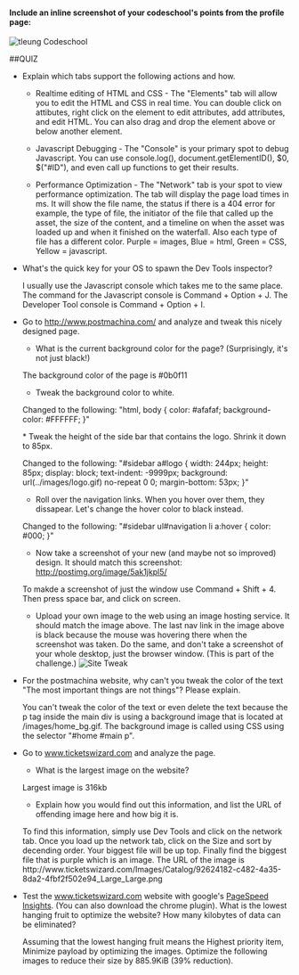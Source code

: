 #### Include an inline screenshot of your codeschool's points from the profile page:
![tleung Codeschool](http://tleung999.github.io/unit1_projects/images/tleungcodeschool.png)

<!-- Modify the Markdown to include your answers. Don't delete the questions! -->

##QUIZ
* Explain which tabs support the following actions and how.
  * Realtime editing of HTML and CSS  - The "Elements" tab will allow you to edit the HTML and CSS in real time.   You can double click on attibutes, right click on the element to edit attributes, add attributes, and edit HTML.  You can also drag and drop the element above or below another element.

  * Javascript Debugging - The "Console" is your primary spot to debug Javascript.  You can use console.log(), document.getElementID(), $0, $("#ID"), and even call up functions to get their results.   

  * Performance Optimization - The "Network" tab is your spot to view performance optimization.   The tab will display the page load times in ms.  It will show the file name, the status if there is a 404 error for example, the type of file, the initiator of the file that called up the asset, the size of the content, and a timeline on when the asset was loaded up and when it finished on the waterfall.   Also each type of file has a different color.   Purple = images, Blue = html, Green = CSS, Yellow = javascript.

* What's the quick key for your OS to spawn the Dev Tools inspector?  <p>I usually use the Javascript console which takes me to the same place.   The command for the Javascript console is Command + Option + J.  The Developer Tool console is Command + Option + I.  </p>

* Go to http://www.postmachina.com/ and analyze and tweak this nicely designed page.
  * What is the current background color for the page?  (Surprisingly, it's not just black!) 
  <p>The background color of the page is #0b0f11</p>

  * Tweak the background color to white.
  <p>Changed to the following:
  "html, body {
    color: #afafaf;
    background-color: #FFFFFF;
  }"
  <p>
  * Tweak the height of the side bar that contains the logo.  Shrink it down to 85px.
  <p>Changed to the following:
  "#sidebar a#logo {
    width: 244px;
    height: 85px;
    display: block;
    text-indent: -9999px;
    background: url(../images/logo.gif) no-repeat 0 0;
    margin-bottom: 53px;
  }" </p>

  * Roll over the navigation links.  When you hover over them, they dissapear.  Let's change the hover color to black instead.
  <p>Changed to the following:
  "#sidebar ul#navigation li a:hover {
    color: #000;
  }"</p>

  * Now take a screenshot of your new (and maybe not so improved) design.  It should match this screenshot: http://postimg.org/image/5ak1jkpl5/
  <p>To makde a screenshot of just the window use Command + Shift + 4.  Then press space bar, and click on screen.   </p>

  * Upload your own image to the web using an image hosting service.  It should match the image above. The last nav link in the image above is black because the mouse was hovering there when the screenshot was taken. Do the same, and don't take a screenshot of your whole desktop, just the browser window. (This is part of the challenge.)
  ![Site Tweak](http://tleung999.github.io/unit1_projects/images/devtoolsitetweak.png)

* For the postmachina website, why can't you tweak the color of the text "The most important things are not things"?  Please explain.<p>
You can't tweak the color of the text or even delete the text because the p tag inside the main div is using a background image that is located at /images/home_bg.gif.  The background image is called using CSS using the selector "#home #main p".   </p>

* Go to www.ticketswizard.com and analyze the page.  
  * What is the largest image on the website? 
  <p>Largest image is 316kb </p>

  * Explain how you would find out this information, and list the URL of offending image here and how big it is.
  <p>To find this information, simply use Dev Tools and click on the network tab.   Once you load up the network tab, click on the Size and sort by decending order.   Your biggest file will be up top.   Finally find the biggest file that is purple which is an image.    The URL of the image is http://www.ticketswizard.com/Images/Catalog/92624182-c482-4a35-8da2-4fbf2f502e94_Large_Large.png</p>

* Test the www.ticketswizard.com website with google's [PageSpeed Insights](http://www.ticketswizard.com/).  (You can also download the chrome plugin).  What is the lowest hanging fruit to optimize the website?  How many kilobytes of data can be eliminated?  <p>
Assuming that the lowest hanging fruit means the Highest priority item, Minimize payload by optimizing the images. Optimize the following images to reduce their size by 885.9KiB (39% reduction).</p>